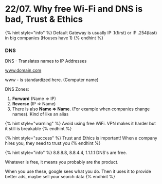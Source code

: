 # 22/07. Why free Wi-Fi and DNS is bad, Trust & Ethics

{% hint style="info" %}
Default Gateway is usually IP .1(first) or IP .254(last) in big companies (Houses have 1)
{% endhint %}

### DNS

DNS - Translates names to IP Addresses

www.domain.com

www - is standardized here. (Computer name)

DNS Zones:

1. **Forward** (Name => IP)
2. **Reverse** (IP => Name)
3. There is also **Name => Name**. (For example when companies change names). Kind of like an alias

{% hint style="warning" %}
Avoid using free WiFi. VPN makes it harder but it still is breakable
{% endhint %}

{% hint style="success" %}
Trust and Ethics is important! When a company hires you, they need to trust you
{% endhint %}

{% hint style="info" %}
8.8.8.8, 8.8.4.4, 1.1.1.1 DNS's are free.&#x20;

Whatever is free, it means you probably are the product.

When you use these, google sees what you do. Then it uses it to provide better ads, maybe sell your search data
{% endhint %}
